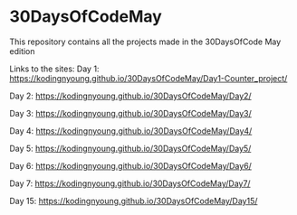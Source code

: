# 30DaysOfCodeMay
This repository contains all the projects made in the 30DaysOfCode May edition

Links to the sites:
Day 1:  https://kodingnyoung.github.io/30DaysOfCodeMay/Day1-Counter_project/

Day 2: https://kodingnyoung.github.io/30DaysOfCodeMay/Day2/

Day 3: https://kodingnyoung.github.io/30DaysOfCodeMay/Day3/

Day 4: https://kodingnyoung.github.io/30DaysOfCodeMay/Day4/

Day 5: https://kodingnyoung.github.io/30DaysOfCodeMay/Day5/

Day 6: https://kodingnyoung.github.io/30DaysOfCodeMay/Day6/

Day 7: https://kodingnyoung.github.io/30DaysOfCodeMay/Day7/

Day 15: https://kodingnyoung.github.io/30DaysOfCodeMay/Day15/
